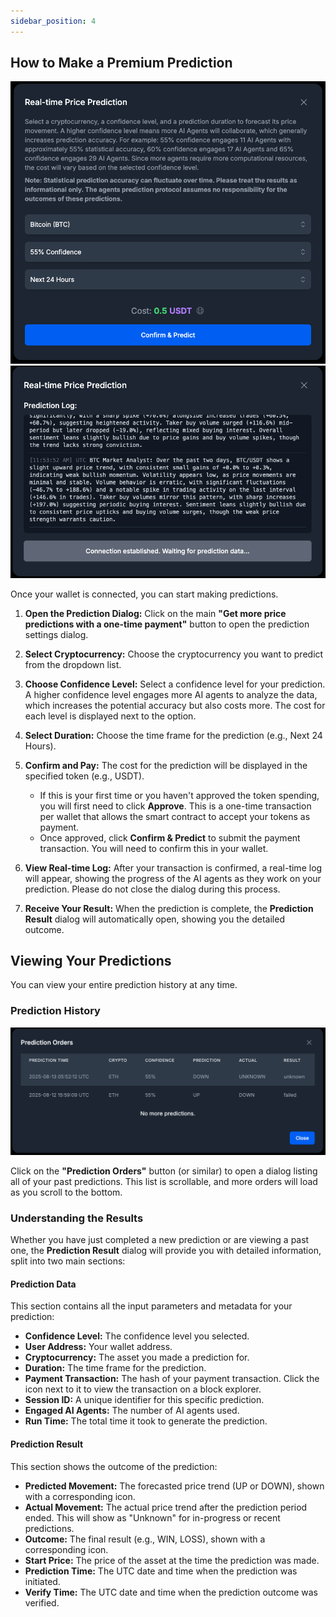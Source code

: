 ```yaml
---
sidebar_position: 4
---
```


## How to Make a Premium Prediction
![alt text](image-2.png)
![alt text](image-4.png)

Once your wallet is connected, you can start making predictions.

1.  **Open the Prediction Dialog:** Click on the main **"Get more price predictions with a one-time payment"** button to open the prediction settings dialog.

2.  **Select Cryptocurrency:** Choose the cryptocurrency you want to predict from the dropdown list.

3.  **Choose Confidence Level:** Select a confidence level for your prediction. A higher confidence level engages more AI agents to analyze the data, which increases the potential accuracy but also costs more. The cost for each level is displayed next to the option.

4.  **Select Duration:** Choose the time frame for the prediction (e.g., Next 24 Hours).

5.  **Confirm and Pay:** The cost for the prediction will be displayed in the specified token (e.g., USDT). 
    *   If this is your first time or you haven't approved the token spending, you will first need to click **Approve**. This is a one-time transaction per wallet that allows the smart contract to accept your tokens as payment.
    *   Once approved, click **Confirm & Predict** to submit the payment transaction. You will need to confirm this in your wallet.

6.  **View Real-time Log:** After your transaction is confirmed, a real-time log will appear, showing the progress of the AI agents as they work on your prediction. Please do not close the dialog during this process.

7.  **Receive Your Result:** When the prediction is complete, the **Prediction Result** dialog will automatically open, showing you the detailed outcome.

## Viewing Your Predictions

You can view your entire prediction history at any time.

### Prediction History
![alt text](image-3.png)

Click on the **"Prediction Orders"** button (or similar) to open a dialog listing all of your past predictions. This list is scrollable, and more orders will load as you scroll to the bottom.

### Understanding the Results

Whether you have just completed a new prediction or are viewing a past one, the **Prediction Result** dialog will provide you with detailed information, split into two main sections:

#### Prediction Data
This section contains all the input parameters and metadata for your prediction:
-   **Confidence Level:** The confidence level you selected.
-   **User Address:** Your wallet address.
-   **Cryptocurrency:** The asset you made a prediction for.
-   **Duration:** The time frame for the prediction.
-   **Payment Transaction:** The hash of your payment transaction. Click the icon next to it to view the transaction on a block explorer.
-   **Session ID:** A unique identifier for this specific prediction.
-   **Engaged AI Agents:** The number of AI agents used.
-   **Run Time:** The total time it took to generate the prediction.

#### Prediction Result
This section shows the outcome of the prediction:
-   **Predicted Movement:** The forecasted price trend (UP or DOWN), shown with a corresponding icon.
-   **Actual Movement:** The actual price trend after the prediction period ended. This will show as "Unknown" for in-progress or recent predictions.
-   **Outcome:** The final result (e.g., WIN, LOSS), shown with a corresponding icon.
-   **Start Price:** The price of the asset at the time the prediction was made.
-   **Prediction Time:** The UTC date and time when the prediction was initiated.
-   **Verify Time:** The UTC date and time when the prediction outcome was verified.